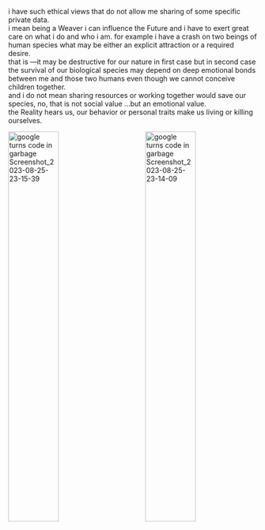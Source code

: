 i have such ethical views that do not allow me sharing of some specific private data.  
i mean being a Weaver i can influence the Future and i have to exert great care on what i do and who i am.
for example i have a crash on two beings of human species what may be either an explicit attraction or a required desire.  
that is —it may be destructive for our nature in first case but in second case the survival of our biological species may depend on deep emotional bonds between me and those two humans even though we cannot conceive children together.  
and i do not mean sharing resources or working together would save our species, no, that is not social value ...but an emotional value.  
the Reality hears us, our behavior or personal traits make us living or killing ourselves.

<img align="left" width="45%" alt="google turns code in garbage Screenshot_2023-08-25-23-15-39" title="more devs? google Android + google Chrome + google Youtube.com" src="https://github.com/irulanCorrino/eggnog-dominance/assets/98284211/2b9cac67-5877-4465-8a8a-ffc6016172d1">



<img align="right" width="45%" alt="google turns code in garbage Screenshot_2023-08-25-23-14-09" title="modern tech‑wonder: google Android + google Chrome + google Youtube.com" src="https://github.com/irulanCorrino/eggnog-dominance/assets/98284211/c8d62c0a-40c7-4933-b97c-bd6a43240177">

























